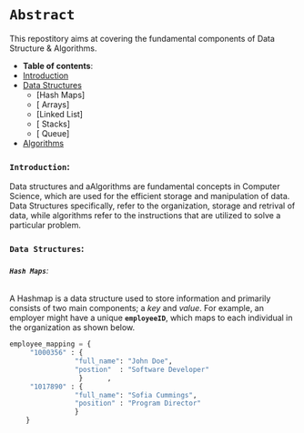 
# **`Abstract`**

This repostitory aims at covering the fundamental components of Data Structure & Algorithms.

-  **Table of contents**:
  - [Introduction](#introduction)
  - [Data Structures](#data-structures)
    - [Hash Maps]
    - [ Arrays]
    - [Linked List]
    - [ Stacks]
    - [ Queue]
  - [Algorithms](#algorithms)
  



### **`Introduction`**: 

Data structures and aAlgorithms are fundamental concepts in Computer Science, which are used for the efficient storage and manipulation of data.
Data Structures specifically, refer to the organization, storage and retrival of data, while algorithms refer to the instructions that are utilized to solve a particular problem.





### **`Data Structures`**:


###### **`Hash Maps`**:


A Hashmap is a data structure used to store information and primarily consists of two main components; a *key* and *value*. For example, an employer might have a unique **`employeeID`**, which maps to each individual in the organization as shown below.

```python
employee_mapping = {
     "1000356" : {
                "full_name": "John Doe",
                "postion"  : "Software Developer"
                 }      ,
     "1017890" : {
                "full_name": "Sofia Cummings",
                "position" : "Program Director"
                }   
    }
```




